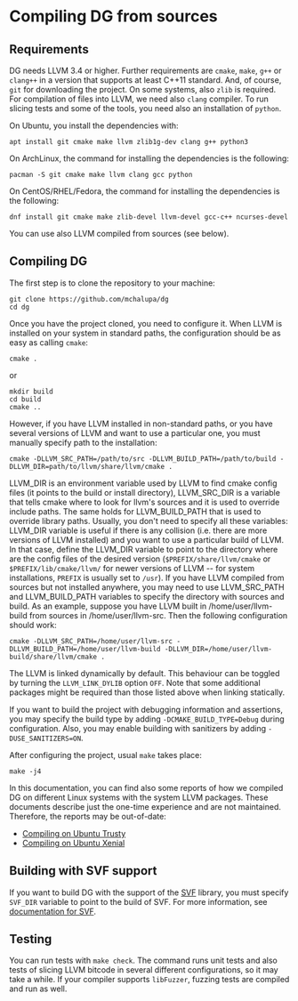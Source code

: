 # Compiling DG from sources

## Requirements

DG needs LLVM 3.4 or higher. Further requirements are `cmake`, `make`, `g++` or `clang++`
in a version that supports at least C++11 standard.
And, of course, `git` for downloading the project. On some systems,
also `zlib` is required. For compilation of files into LLVM, we need also `clang`
compiler. To run slicing tests and some of the tools, you need also an installation
of `python`.

On Ubuntu, you install the dependencies with:

```
apt install git cmake make llvm zlib1g-dev clang g++ python3
```

On ArchLinux, the command for installing the dependencies is the following:

```
pacman -S git cmake make llvm clang gcc python
```

On CentOS/RHEL/Fedora, the command for installing the dependencies is the following:

```
dnf install git cmake make zlib-devel llvm-devel gcc-c++ ncurses-devel
```

You can use also LLVM compiled from sources (see below).

## Compiling DG

The first step is to clone the repository to your machine:

```
git clone https://github.com/mchalupa/dg
cd dg
```

Once you have the project cloned, you need to configure it.
When LLVM is installed on your system in standard paths,
the configuration should be as easy as calling `cmake`:

```
cmake .
```
or
```
mkdir build
cd build
cmake ..
```

However, if you have LLVM installed in non-standard paths, or you have several
versions of LLVM and want to use a particular one, you must manually specify
path to the installation:

```
cmake -DLLVM_SRC_PATH=/path/to/src -DLLVM_BUILD_PATH=/path/to/build -DLLVM_DIR=path/to/llvm/share/llvm/cmake .
```

LLVM\_DIR is an environment variable used by LLVM to find cmake config files
(it points to the build or install directory), LLVM\_SRC\_DIR is a variable
that tells cmake where to look for llvm's sources and it is used to override
include paths. The same holds for LLVM\_BUILD\_PATH that is used to override
library paths. Usually, you don't need to specify all these variables:
LLVM\_DIR variable is useful if there is any collision (i.e. there are more
versions of LLVM installed) and you want to use a particular build of LLVM. In
that case, define the LLVM\_DIR variable to point to the directory where are
the config files of the desired version (`$PREFIX/share/llvm/cmake` or
`$PREFIX/lib/cmake/llvm/` for newer versions of LLVM -- for system
installations, `PREFIX` is usually set to `/usr`).  If you have LLVM compiled
from sources but not installed anywhere, you may need to use LLVM\_SRC\_PATH
and LLVM\_BUILD\_PATH variables to specify the directory with sources and
build.  As an example, suppose you have LLVM built in /home/user/llvm-build
from sources in /home/user/llvm-src. Then the following configuration should
work:

```
cmake -DLLVM_SRC_PATH=/home/user/llvm-src -DLLVM_BUILD_PATH=/home/user/llvm-build -DLLVM_DIR=/home/user/llvm-build/share/llvm/cmake .
```

The LLVM is linked dynamically by default. This behaviour can be toggled by
turning the `LLVM_LINK_DYLIB` option `OFF`. Note that some additional packages
might be required than those listed above when linking statically.

If you want to build the project with debugging information and assertions, you
may specify the build type by adding `-DCMAKE_BUILD_TYPE=Debug` during
configuration. Also, you may enable building with sanitizers by adding
`-DUSE_SANITIZERS=ON`.

After configuring the project, usual `make` takes place:

```
make -j4
```

In this documentation, you can find also some reports of how we compiled DG on
different Linux systems with the system LLVM packages. These documents describe
just the one-time experience and are not maintained. Therefore,
the reports may be out-of-date:

- [Compiling on Ubuntu Trusty](compiling_ubuntu_trusty.md)
- [Compiling on Ubuntu Xenial](compiling_ubuntu_xenial.md)


## Building with SVF support

If you want to build DG with the support of the
[SVF](https://github.com/SVF-tools/SVF) library, you must specify `SVF_DIR`
variable to point to the build of SVF. For more information, see [documentation
for SVF](SVF.md).

## Testing

You can run tests with `make check`. The command runs unit tests and also tests
of slicing LLVM bitcode in several different configurations, so it may take a
while. If your compiler supports `libFuzzer`, fuzzing tests are compiled and
run as well.
